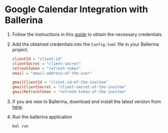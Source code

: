 # Google Calendar Integration with Ballerina

1. Follow the instructions in this [guide](https://medium.com/@nuvidu-18/manage-work-schedules-with-ballerina-a-guide-to-google-calendar-apis-2820755bc4b1) to obtain the necessary credentials.

2. Add the obtained credentials into the `Config.toml` file in your Ballerina project.

    ```toml
    clientId = "client-id"
    clientSecret = "client-secret"
    refreshToken = "refresh-token"
    email = "email-address-of-the-user"

    gmailClientId = "client-id-of-the-invitee"
    gmailClientSecret = "client-secret-of-the-invitee"
    gmailRefreshToken = "refresh-token-of-the-invitee"
    ```

3. If you are new to Ballerina, download and install the latest version from [here](https://ballerina.io/downloads/).

4. Run the ballerina application

    ```ballerina
    bal run
    ```
